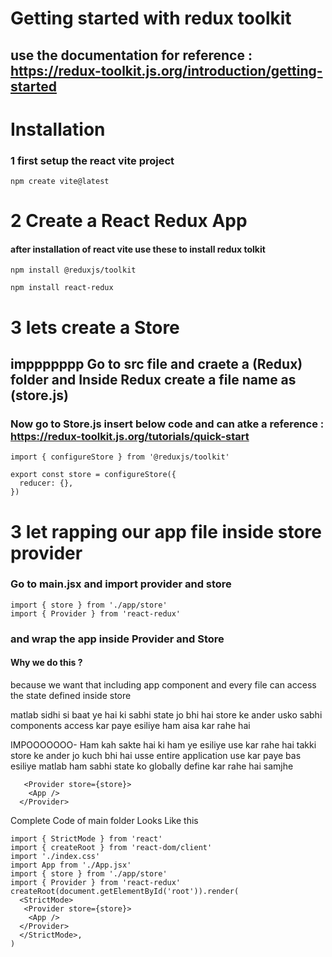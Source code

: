 # Getting started with redux toolkit 
## use the documentation for reference : https://redux-toolkit.js.org/introduction/getting-started
# Installation
### 1 first setup the react vite project 
```
npm create vite@latest
```
# 2 Create a React Redux App
#### after installation of react vite use these to install redux tolkit 
```
npm install @reduxjs/toolkit
```
```
npm install react-redux
```
# 3 lets create a Store 
##  imppppppp  Go to src file and craete a (Redux) folder and Inside Redux create a file name as (store.js)
### Now go to Store.js insert below code and can atke a reference : https://redux-toolkit.js.org/tutorials/quick-start
```
import { configureStore } from '@reduxjs/toolkit'

export const store = configureStore({
  reducer: {},
})
```
# 3 let rapping our app file inside store provider 
### Go to main.jsx  and import provider and store 
```
import { store } from './app/store'
import { Provider } from 'react-redux'
```
###  and wrap the app inside Provider and Store 
####  Why we do this ?
because we want that including app component and every file can access the state defined inside store 

matlab sidhi si baat ye hai ki sabhi state jo bhi hai store ke ander usko sabhi components access kar paye esiliye ham aisa kar rahe hai 

IMPOOOOOOO- Ham kah sakte hai ki ham ye esiliye use kar rahe hai takki store ke ander jo kuch bhi hai usse entire application use kar paye bas esiliye matlab ham sabhi state ko globally define kar rahe hai samjhe 
```
   <Provider store={store}>
    <App />
  </Provider>
```
Complete Code of main folder  Looks Like this 
```
import { StrictMode } from 'react'
import { createRoot } from 'react-dom/client'
import './index.css'
import App from './App.jsx'
import { store } from './app/store'
import { Provider } from 'react-redux'
createRoot(document.getElementById('root')).render(
  <StrictMode>
   <Provider store={store}>
    <App />
  </Provider>
  </StrictMode>,
)

```


